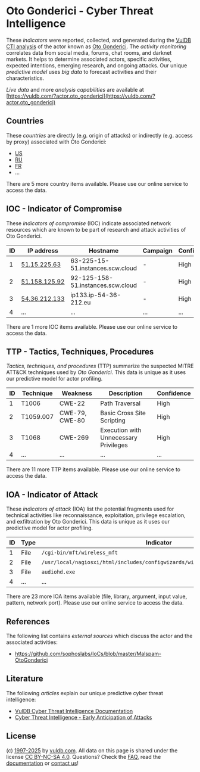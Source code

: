 # Oto Gonderici - Cyber Threat Intelligence

These _indicators_ were reported, collected, and generated during the [VulDB CTI analysis](https://vuldb.com/?kb.cti) of the actor known as [Oto Gonderici](https://vuldb.com/?actor.oto_gonderici). The _activity monitoring_ correlates data from social media, forums, chat rooms, and darknet markets. It helps to determine associated actors, specific activities, expected intentions, emerging research, and ongoing attacks. Our unique _predictive model_ uses _big data_ to forecast activities and their characteristics.

_Live data_ and more _analysis capabilities_ are available at [https://vuldb.com/?actor.oto_gonderici](https://vuldb.com/?actor.oto_gonderici)

## Countries

These _countries_ are directly (e.g. origin of attacks) or indirectly (e.g. access by proxy) associated with Oto Gonderici:

* [US](https://vuldb.com/?country.us)
* [RU](https://vuldb.com/?country.ru)
* [FR](https://vuldb.com/?country.fr)
* ...

There are 5 more country items available. Please use our online service to access the data.

## IOC - Indicator of Compromise

These _indicators of compromise_ (IOC) indicate associated network resources which are known to be part of research and attack activities of Oto Gonderici.

ID | IP address | Hostname | Campaign | Confidence
-- | ---------- | -------- | -------- | ----------
1 | [51.15.225.63](https://vuldb.com/?ip.51.15.225.63) | 63-225-15-51.instances.scw.cloud | - | High
2 | [51.158.125.92](https://vuldb.com/?ip.51.158.125.92) | 92-125-158-51.instances.scw.cloud | - | High
3 | [54.36.212.133](https://vuldb.com/?ip.54.36.212.133) | ip133.ip-54-36-212.eu | - | High
4 | ... | ... | ... | ...

There are 1 more IOC items available. Please use our online service to access the data.

## TTP - Tactics, Techniques, Procedures

_Tactics, techniques, and procedures_ (TTP) summarize the suspected MITRE ATT&CK techniques used by _Oto Gonderici_. This data is unique as it uses our predictive model for actor profiling.

ID | Technique | Weakness | Description | Confidence
-- | --------- | -------- | ----------- | ----------
1 | T1006 | CWE-22 | Path Traversal | High
2 | T1059.007 | CWE-79, CWE-80 | Basic Cross Site Scripting | High
3 | T1068 | CWE-269 | Execution with Unnecessary Privileges | High
4 | ... | ... | ... | ...

There are 11 more TTP items available. Please use our online service to access the data.

## IOA - Indicator of Attack

These _indicators of attack_ (IOA) list the potential fragments used for technical activities like reconnaissance, exploitation, privilege escalation, and exfiltration by Oto Gonderici. This data is unique as it uses our predictive model for actor profiling.

ID | Type | Indicator | Confidence
-- | ---- | --------- | ----------
1 | File | `/cgi-bin/mft/wireless_mft` | High
2 | File | `/usr/local/nagiosxi/html/includes/configwizards/windowswmi/windowswmi.inc.php` | High
3 | File | `audiohd.exe` | Medium
4 | ... | ... | ...

There are 23 more IOA items available (file, library, argument, input value, pattern, network port). Please use our online service to access the data.

## References

The following list contains _external sources_ which discuss the actor and the associated activities:

* https://github.com/sophoslabs/IoCs/blob/master/Malspam-OtoGonderici

## Literature

The following _articles_ explain our unique predictive cyber threat intelligence:

* [VulDB Cyber Threat Intelligence Documentation](https://vuldb.com/?kb.cti)
* [Cyber Threat Intelligence - Early Anticipation of Attacks](https://www.scip.ch/en/?labs.20201022)

## License

(c) [1997-2025](https://vuldb.com/?kb.changelog) by [vuldb.com](https://vuldb.com/?kb.about). All data on this page is shared under the license [CC BY-NC-SA 4.0](https://creativecommons.org/licenses/by-nc-sa/4.0/). Questions? Check the [FAQ](https://vuldb.com/?kb.faq), read the [documentation](https://vuldb.com/?kb) or [contact us](https://vuldb.com/?contact)!
